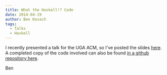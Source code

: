 ```yaml
---
title: What the Haskell!? Code
date: 2014-04-19
author: Ben Kovach
tags:
  - Talks
  - Haskell
---
```


I recently presented a talk for the UGA ACM, so I've posted the slides [here](https://5outh.github.io/What-the-Haskell.pdf). A completed copy of the code involved can also be found [in a github repository here](https://github.com/5outh/HaskellTalk).

Ben
